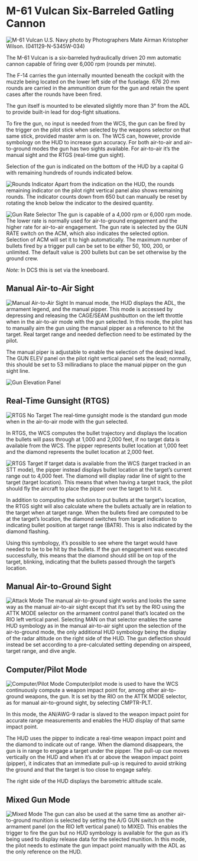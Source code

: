 # M-61 Vulcan Six-Barreled Gatling Cannon
![M-61 Vulcan](../img/m61.jpg)
U.S. Navy photo by Photographers Mate Airman Kristopher Wilson. (041129-N-5345W-034)

The M-61 Vulcan is a six-barreled hydraulically driven 20 mm automatic cannon capable of firing over 6,000 rpm (rounds per minute).

The F-14 carries the gun internally mounted beneath the cockpit with the muzzle being located on the lower left side of the fuselage. 676 20 mm rounds are carried in the ammunition drum for the gun and retain the spent cases after the rounds have been fired.

The gun itself is mounted to be elevated slightly more than 3° from the ADL to provide built-in lead for dog-fight situations.

To fire the gun, no input is needed from the WCS, the gun can be fired by the trigger on the pilot stick when selected by the weapons selector on that same stick, provided master arm is on. The WCS can, however, provide symbology on the HUD to increase gun accuracy. For both air-to-air and air-to-ground modes the gun has two sights available. For air-to-air it’s the manual sight and the RTGS (real-time gun sight).

Selection of the gun is indicated on the bottom of the HUD by a capital G with remaining hundreds of rounds indicated below.

![Rounds Indicator](../img/rounds.png)
Apart from the indication on the HUD, the rounds remaining indicator on the pilot right vertical panel also shows remaining rounds. The indicator counts down from 650 but can manually be reset by rotating the knob below the indicator to the desired quantity.

![Gun Rate Selector](../img/rate.png)
The gun is capable of a 4,000 rpm or 6,000 rpm mode. The lower rate is normally used for air-to-ground engagement and the higher rate for air-to-air engagement. The gun rate is selected by the GUN RATE switch on the ACM, which also indicates the selected option. Selection of ACM will set it to high automatically. The maximum number of bullets fired by a trigger pull can be set to be either 50, 100, 200, or unlimited. The default value is 200 bullets but can be set otherwise by the ground crew.

*Note:* In DCS this is set via the kneeboard.

## Manual Air-to-Air Sight
![Manual Air-to-Air Sight](../img/gunhudmanual.png)
In manual mode, the HUD displays the ADL, the armament legend, and the manual pipper. This mode is accessed by depressing and releasing the CAGE/SEAM pushbutton on the left throttle when in the air-to-air mode with the gun selected. In this mode, the pilot has to manually aim the gun using the manual pipper as a reference to hit the target. Real target range and needed deflection need to be estimated by the pilot.

The manual piper is adjustable to enable the selection of the desired lead. The GUN ELEV panel on the pilot right vertical panel sets the lead; normally, this should be set to 53 milliradians to place the manual pipper on the gun sight line.

![Gun Elevation Panel](../img/gunelevation1.png)

## Real-Time Gunsight (RTGS)
![RTGS No Target](../img/gunhudrtgsnotarget.png)
The real-time gunsight mode is the standard gun mode when in the air-to-air mode with the gun selected.

In RTGS, the WCS computes the bullet trajectory and displays the location the bullets will pass through at 1,000 and 2,000 feet, if no target data is available from the WCS. The pipper represents bullet location at 1,000 feet and the diamond represents the bullet location at 2,000 feet.

![RTGS Target](../img/gunhudrtgs.png)
If target data is available from the WCS (target tracked in an STT mode), the pipper instead displays bullet location at the target’s current range out to 4,000 feet. The diamond will display radar line of sight to the target (target location). This means that when having a target track, the pilot should fly the aircraft to place the pipper over the target to hit it.

In addition to computing the solution to put bullets at the target's location, the RTGS sight will also calculate where the bullets actually are in relation to the target when at target range. When the bullets fired are computed to be at the target’s location, the diamond switches from target indication to indicating bullet position at target range (BATR). This is also indicated by the diamond flashing.

Using this symbology, it’s possible to see where the target would have needed to be to be hit by the bullets. If the gun engagement was executed successfully, this means that the diamond should still be on top of the target, blinking, indicating that the bullets passed through the target’s location.

## Manual Air-to-Ground Sight
![Attack Mode](../img/attkmode.png)
The manual air-to-ground sight works and looks the same way as the manual air-to-air sight except that it’s set by the RIO using the ATTK MODE selector on the armament control panel that’s located on the RIO left vertical panel. Selecting MAN on that selector enables the same HUD symbology as in the manual air-to-air sight upon the selection of the air-to-ground mode, the only additional HUD symbology being the display of the radar altitude on the right side of the HUD. The gun deflection should instead be set according to a pre-calculated setting depending on airspeed, target range, and dive angle.

## Computer/Pilot Mode
![Computer/Pilot Mode](../img/guncomputerpilot.png)
Computer/pilot mode is used to have the WCS continuously compute a weapon impact point for, among other air-to-ground weapons, the gun. It is set by the RIO on the ATTK MODE selector, as for manual air-to-ground sight, by selecting CMPTR-PLT.

In this mode, the AN/AWG-9 radar is slaved to the weapon impact point for accurate range measurements and enables the HUD display of that same impact point.

The HUD uses the pipper to indicate a real-time weapon impact point and the diamond to indicate out of range. When the diamond disappears, the gun is in range to engage a target under the pipper. The pull-up cue moves vertically on the HUD and when it’s at or above the weapon impact point (pipper), it indicates that an immediate pull-up is required to avoid striking the ground and that the target is too close to engage safely.

The right side of the HUD displays the barometric altitude scale.

## Mixed Gun Mode
![Mixed Mode](../img/gunmixed.png)
The gun can also be used at the same time as another air-to-ground munition is selected by setting the A/G GUN switch on the armament panel (on the RIO left vertical panel) to MIXED. This enables the trigger to fire the gun but no HUD symbology is available for the gun as it’s being used to display release data for the selected munition. In this mode, the pilot needs to estimate the gun impact point manually with the ADL as the only reference on the HUD.
